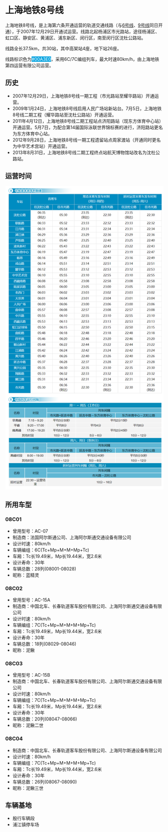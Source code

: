 # 上海地铁8号线

上海地铁8号线，是上海第六条开通运营的轨道交通线路（与[6号线](./6.md)、[9号线](./9.md)同日开通），于2007年12月29日开通试运营。线路北起杨浦区市光路站，途径杨浦区、虹口区、静安区、黄浦区、浦东新区、闵行区，南至闵行区沈杜公路站。

线路全长37.5km，共30站，其中高架站4座，地下站26座。

线路标识色为<span style="color: white;background: #00A3E0;">#00A3E0</span>，采用6C/7C编组列车，最大时速80km/h，由上海地铁第四运营有限公司运营。

## 历史
* 2007年12月29日，上海地铁8号线一期工程（市光路站至耀华路站）开通运营。
* 2009年1月24日，上海地铁8号线启用人民广场站新站台。7月5日，上海地铁8号线二期工程（耀华路站至沈杜公路站）开通运营。
* 2011年4月12日，上海地铁8号线二期工程站点济阳路站（现东方体育中心站）开通运营。5月7日，为配合第14届国际泳联世界锦标赛的进行，济阳路站更名为东方体育中心站。
* 2012年9月28日，上海地铁8号线一期工程遗留站点周家渡站（开通同时更名为中华艺术宫站）开通运营。
* 2013年8月31日，上海地铁8号线二期工程终点站航天博物馆站改名为沈杜公路站。

## 运营时间
![](./time/8.png)

## 所用车型
### 08C01
* 曾用型号：AC-07
* 制造商：法国阿尔斯通公司、上海阿尔斯通交通设备有限公司
* 设计时速：80km/h
* 车辆编组：6C(Tc+Mp+M+M+Mp+Tc)
* 车厢：Tc长19.49米，Mp长19.44米，宽2.6米
* 设计寿命：30年
* 车辆总数：28列(08001-08028)
* 昵称：蓝精灵
### 08C02
* 曾用型号：AC-15A
* 制造商：中国北车、长春轨道客车股份有限公司、上海阿尔斯通交通设备有限公司
* 设计时速：80km/h
* 车辆编组：7C(Tc+Mp+M+M+M+Mp+Tc)
* 车厢：Tc长19.49米，Mp长19.44米，宽2.6米
* 设计寿命：30年
* 车辆总数：18列(08029-08046)
* 昵称：泥鳅
### 08C03
* 曾用型号：AC-15B
* 制造商：中国北车、长春轨道客车股份有限公司、上海阿尔斯通交通设备有限公司
* 设计时速：80km/h
* 车辆编组：7C(Tc+Mp+M+M+M+Mp+Tc)
* 车厢：Tc长19.49米，Mp长19.44米，宽2.6米
* 设计寿命：30年
* 车辆总数：20列(08047-08066)
* 昵称：泥鳅二世
### 08C04
* 制造商：中国北车、长春轨道客车股份有限公司、上海阿尔斯通设备有限公司
* 设计时速：80km/h
* 车辆编组：7C(Tc+Mp+M+M+M+Mp+Tc)
* 车厢：Tc长19.49米，Mp长19.44米，宽2.6米
* 设计寿命：30年
* 车辆总数：26列(08067-08090)
* 昵称：泥鳅三世

## 车辆基地
* 殷行车辆段
* 浦江镇停车场